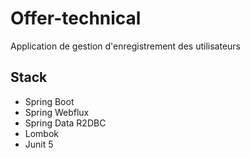 # Offer-technical
Application de gestion d'enregistrement des utilisateurs
## Stack
- Spring Boot 
- Spring Webflux
- Spring Data R2DBC
- Lombok
- Junit 5
